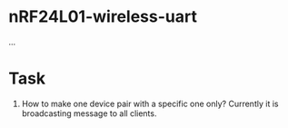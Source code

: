 # nRF24L01-wireless-uart
...

# Task
1. How to make one device pair with a specific one only? Currently it is broadcasting message to all clients.
